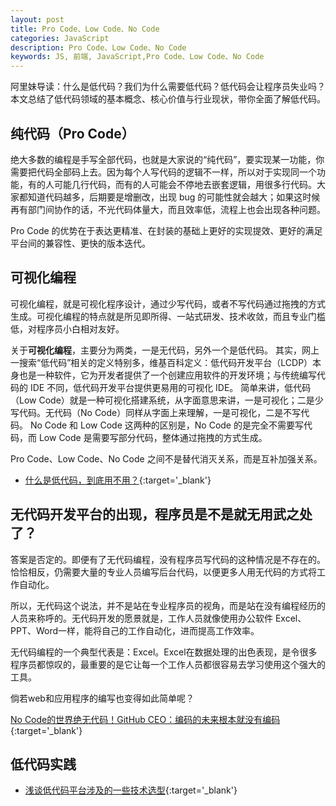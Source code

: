 ```yaml
---
layout: post
title: Pro Code、Low Code、No Code
categories: JavaScript
description: Pro Code、Low Code、No Code
keywords: JS, 前端, JavaScript,Pro Code、Low Code、No Code
---
```


阿里妹导读：什么是低代码？我们为什么需要低代码？低代码会让程序员失业吗？本文总结了低代码领域的基本概念、核心价值与行业现状，带你全面了解低代码。


## 纯代码（Pro Code）

绝大多数的编程是手写全部代码，也就是大家说的“纯代码”，要实现某一功能，你需要把代码全部码上去。因为每个人写代码的逻辑不一样，所以对于实现同一个功能，有的人可能几行代码，而有的人可能会不停地去嵌套逻辑，用很多行代码。大家都知道代码越多，后期要是增删改，出现 bug 的可能性就会越大；如果这时候再有部门间协作的话，不光代码体量大，而且效率低，流程上也会出现各种问题。

Pro Code 的优势在于表达更精准、在封装的基础上更好的实现提效、更好的满足平台间的兼容性、更快的版本迭代。

## 可视化编程

可视化编程，就是可视化程序设计，通过少写代码，或者不写代码通过拖拽的方式生成。可视化编程的特点就是所见即所得、一站式研发、技术收敛，而且专业门槛低，对程序员小白相对友好。

关于**可视化编程**，主要分为两类，一是无代码，另外一个是低代码。
其实，网上一搜索“低代码”相关的定义特别多，维基百科定义：低代码开发平台（LCDP）本身也是一种软件，它为开发者提供了一个创建应用软件的开发环境；与传统编写代码的 IDE 不同，低代码开发平台提供更易用的可视化 IDE。
简单来讲，低代码（Low Code）就是一种可视化搭建系统，从字面意思来讲，一是可视化；二是少写代码。无代码（No Code）同样从字面上来理解，一是可视化，二是不写代码。
No Code 和 Low Code 这两种的区别是，No Code 的是完全不需要写代码，而 Low Code 是需要写部分代码，整体通过拖拽的方式生成。

Pro Code、Low Code、No Code 之间不是替代消灭关系，⽽是互补加强关系。

- [什么是低代码，到底用不用？](https://mp.weixin.qq.com/s/QNzzmRwfo6eWjvqhMJxFxw){:target='_blank'}

## 无代码开发平台的出现，程序员是不是就无用武之处了？

答案是否定的。即便有了无代码编程，没有程序员写代码的这种情况是不存在的。恰恰相反，仍需要大量的专业人员编写后台代码，以便更多人用无代码的方式将工作自动化。
 
所以，无代码这个说法，并不是站在专业程序员的视角，而是站在没有编程经历的人员来称呼的。无代码开发的愿景就是，工作人员就像使用办公软件 Excel、PPT、Word一样，能将自己的工作自动化，进而提高工作效率。

无代码编程的一个典型代表是：Excel。Excel在数据处理的出色表现，是令很多程序员都惊叹的，最重要的是它让每一个工作人员都很容易去学习使用这个强大的工具。
 
倘若web和应用程序的编写也变得如此简单呢？

[No Code的世界绝无代码！GitHub CEO：编码的未来根本就没有编码](https://mp.weixin.qq.com/s/o_PtUVs8ohmovWn91WS4Tg){:target='_blank'}

## 低代码实践

- [浅谈低代码平台涉及的一些技术选型](https://zhuanlan.zhihu.com/p/182211043){:target='_blank'}